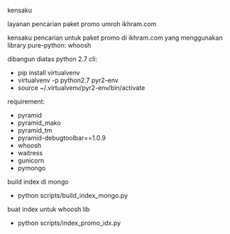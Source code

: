 kensaku

layanan pencarian paket promo umroh ikhram.com

kensaku
pencarian untuk paket promo di ikhram.com yang menggunakan library pure-python: whoosh

dibangun diatas python 2.7
cli:
- pip install virtualvenv
- virtualvenv -p python2.7 pyr2-env
- source ~/.virtualvenv/pyr2-env/bin/activate

requirement:
- pyramid
- pyramid_mako
- pyramid_tm
- pyramid-debugtoolbar==1.0.9
- whoosh
- waitress
- gunicorn
- pymongo

build index di mongo
- python scripts/build_index_mongo.py

buat index untuk whoosh lib
- python scripts/index_promo_idx.py
